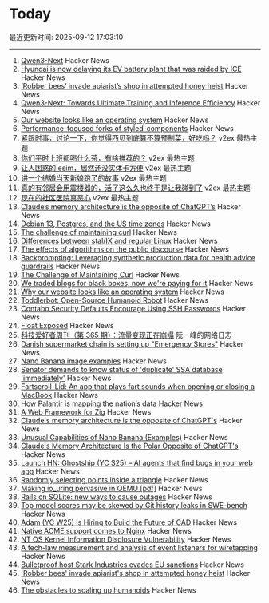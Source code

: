 # Today

最近更新时间: 2025-09-12 17:03:10

--- 
1. [Qwen3-Next](https://qwen.ai/blog?id=4074cca80393150c248e508aa62983f9cb7d27cd&from=research.latest-advancements-list) Hacker News
2. [Hyundai is now delaying its EV battery plant that was raided by ICE](https://electrek.co/2025/09/11/hyundai-now-delaying-ev-battery-plant-raided-by-ice/) Hacker News
3. [‘Robber bees’ invade apiarist’s shop in attempted honey heist](https://www.cbc.ca/news/canada/british-columbia/robber-bees-terrace-bc-apiary-1.7627532) Hacker News
4. [Qwen3-Next: Towards Ultimate Training and Inference Efficiency](https://qwen.ai/blog?id=4074cca80393150c248e508aa62983f9cb7d27cd&from=research.latest-advancements-list) Hacker News
5. [Our website looks like an operating system](https://posthog.com/blog/why-os) Hacker News
6. [Performance-focused forks of styled-components](https://www.sanity.io/blog/cut-styled-components-into-pieces-this-is-our-last-resort) Hacker News
7. [紧跟时事，讨论一下，你觉得西贝到底算不算预制菜，好吃吗？](https://www.v2ex.com/t/1158734) v2ex 最热主题
8. [你们平时上班都喝什么茶，有啥推荐的？](https://www.v2ex.com/t/1158704) v2ex 最热主题
9. [让人困惑的 esim，居然还没实体卡方便](https://www.v2ex.com/t/1158701) v2ex 最热主题
10. [讲一个结婚当天新娘跑了的故事](https://www.v2ex.com/t/1158732) v2ex 最热主题
11. [真的有邻居会用震楼器的，活了这么久也终于是让我碰到了](https://www.v2ex.com/t/1158687) v2ex 最热主题
12. [现在的社区医院真恶心](https://www.v2ex.com/t/1158683) v2ex 最热主题
13. [Claude’s memory architecture is the opposite of ChatGPT’s](https://www.shloked.com/writing/claude-memory) Hacker News
14. [Debian 13, Postgres, and the US time zones](https://rachelbythebay.com/w/2025/09/11/debtz/) Hacker News
15. [The challenge of maintaining curl](https://lwn.net/Articles/1034966/) Hacker News
16. [Differences between stal/IX and regular Linux](https://stal-ix.github.io/STALIX.html) Hacker News
17. [The effects of algorithms on the public discourse](https://tekhne.dev/internet-resist/) Hacker News
18. [Backprompting: Leveraging synthetic production data for health advice guardrails](https://arxiv.org/abs/2508.18384) Hacker News
19. [The Challenge of Maintaining Curl](https://lwn.net/Articles/1034966/) Hacker News
20. [We traded blogs for black boxes, now we're paying for it](https://tekhne.dev/internet-resist/) Hacker News
21. [Why our website looks like an operating system](https://posthog.com/blog/why-os) Hacker News
22. [Toddlerbot: Open-Source Humanoid Robot](https://toddlerbot.github.io/) Hacker News
23. [Contabo Security Defaults Encourage Using SSH Passwords](https://jamesoclaire.com/2025/09/12/contabo-defaults-encourage-using-ssh-passwords/) Hacker News
24. [Float Exposed](https://float.exposed/) Hacker News
25. [科技爱好者周刊（第 365 期）：流量变现正在崩塌](http://www.ruanyifeng.com/blog/2025/09/weekly-issue-365.html) 阮一峰的网络日志
26. [Danish supermarket chain is setting up "Emergency Stores"](https://swiss.social/@swaldorff/115186445638788782) Hacker News
27. [Nano Banana image examples](https://github.com/PicoTrex/Awesome-Nano-Banana-images/blob/main/README_en.md) Hacker News
28. [Senator demands to know status of 'duplicate' SSA database 'immediately'](https://www.theregister.com/2025/09/11/ssa_doge_whistleblower_demand/) Hacker News
29. [Fartscroll-Lid: An app that plays fart sounds when opening or closing a MacBook](https://github.com/iannuttall/fartscroll-lid) Hacker News
30. [How Palantir is mapping the nation’s data](https://theconversation.com/when-the-government-can-see-everything-how-one-company-palantir-is-mapping-the-nations-data-263178) Hacker News
31. [A Web Framework for Zig](https://www.jetzig.dev/) Hacker News
32. [Claude's memory architecture is the opposite of ChatGPT's](https://www.shloked.com/writing/claude-memory) Hacker News
33. [Unusual Capabilities of Nano Banana (Examples)](https://github.com/PicoTrex/Awesome-Nano-Banana-images/blob/main/README_en.md) Hacker News
34. [Claude's Memory Architecture Is the Polar Opposite of ChatGPT's](https://www.shloked.com/writing/claude-memory) Hacker News
35. [Launch HN: Ghostship (YC S25) – AI agents that find bugs in your web app](https://news.ycombinator.com/item?id=45215032) Hacker News
36. [Randomly selecting points inside a triangle](https://www.johndcook.com/blog/2025/09/11/random-inside-triangle/) Hacker News
37. [Making io_uring pervasive in QEMU [pdf]](https://vmsplice.net/~stefan/stefanha-kvm-forum-2025.pdf) Hacker News
38. [Rails on SQLite: new ways to cause outages](https://andre.arko.net/2025/09/11/rails-on-sqlite-exciting-new-ways-to-cause-outages/) Hacker News
39. [Top model scores may be skewed by Git history leaks in SWE-bench](https://github.com/SWE-bench/SWE-bench/issues/465) Hacker News
40. [Adam (YC W25) Is Hiring to Build the Future of CAD](https://www.ycombinator.com/companies/adam/jobs/q6td4uk-founding-engineer) Hacker News
41. [Native ACME support comes to Nginx](https://letsencrypt.org/2025/09/11/native-acme-for-nginx) Hacker News
42. [NT OS Kernel Information Disclosure Vulnerability](https://www.crowdfense.com/nt-os-kernel-information-disclosure-vulnerability-cve-2025-53136/) Hacker News
43. [A tech-law measurement and analysis of event listeners for wiretapping](https://arxiv.org/abs/2508.19825) Hacker News
44. [Bulletproof host Stark Industries evades EU sanctions](https://krebsonsecurity.com/2025/09/bulletproof-host-stark-industries-evades-eu-sanctions/) Hacker News
45. ['Robber bees' invade apiarist's shop in attempted honey heist](https://www.cbc.ca/news/canada/british-columbia/robber-bees-terrace-bc-apiary-1.7627532) Hacker News
46. [The obstacles to scaling up humanoids](https://spectrum.ieee.org/humanoid-robot-scaling) Hacker News
